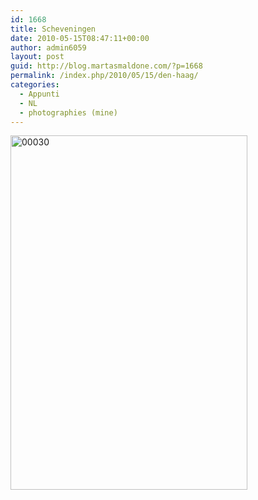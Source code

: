 ```yaml
---
id: 1668
title: Scheveningen
date: 2010-05-15T08:47:11+00:00
author: admin6059
layout: post
guid: http://blog.martasmaldone.com/?p=1668
permalink: /index.php/2010/05/15/den-haag/
categories:
  - Appunti
  - NL
  - photographies (mine)
---
```

<img class="aligncenter size-full wp-image-3590" src="http://blog.martasmaldone.eu/wp-content/uploads/2010/05/00030-1.jpg" alt="00030" width="379" height="567" srcset="http://blog.martasmaldone.eu/wp-content/uploads/2010/05/00030-1.jpg 379w, http://blog.martasmaldone.eu/wp-content/uploads/2010/05/00030-1-201x300.jpg 201w" sizes="(max-width: 379px) 100vw, 379px" />